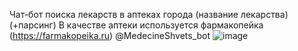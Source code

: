 Чат-бот поиска лекарств в аптеках города (название лекарства) (+парсинг) В качестве аптеки используется фармакопейка (https://farmakopeika.ru) @MedecineShvets_bot
![image](https://github.com/EShvets1/LR2/assets/124787128/579a16bb-7081-48c4-9182-9e0d63c5732d)

